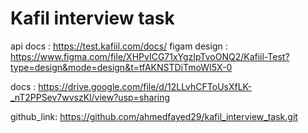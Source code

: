 # Kafil interview task



api docs : https://test.kafiil.com/docs/
figam design : https://www.figma.com/file/XHPvICG71xYgzIpTvoONQ2/Kafiil-Test?type=design&mode=design&t=tfAKNSTDiTmoWI5X-0


docs : https://drive.google.com/file/d/12LLvhCFToUsXfLK-_nT2PPSev7wvszKl/view?usp=sharing

github_link: https://github.com/ahmedfayed29/kafil_interview_task.git